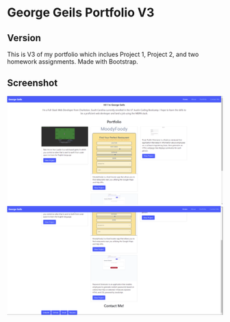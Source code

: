 # George Geils Portfolio V3

## Version 
This is V3 of my portfolio which inclues Project 1, Project 2, and two homework assignments. Made with Bootstrap.

## Screenshot
![Homepage](/images/screenshot.PNG)
![Homepage2](/images/screenshot2.PNG)